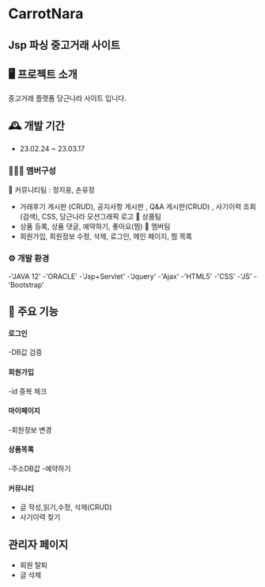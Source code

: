 # CarrotNara
Jsp 파싱 중고거래 사이트
---
## 🖥️ 프로젝트 소개
 중고거래 플랫폼 당근나라 사이트 입니다.
 <br>
 
## 🕰️ 개발 기간 
* 23.02.24 ~ 23.03.17 

### 🧑‍🤝‍🧑 맴버구성
📌 커뮤니티팀 : 정지웅, 손유정 
- 거래후기 게시판 (CRUD), 공지사항 게시판 , Q&A 게시판(CRUD) , 사기이력 조회(검색), CSS, 당근나라 모션그래픽 로고
📌 상품팀 
- 상품 등록, 상품 댓글, 예약하기, 좋아요(찜)
📌 멤버팀
- 회원가입, 회원정보 수정, 삭제, 로그인, 메인 페이지, 찜 목록

### ⚙️ 개발 환경
-'JAVA 12' -'ORACLE'
-'Jsp+Servlet' -'Jquery'
-'Ajax' -'HTML5' -'CSS' -'JS' -'Bootstrap' 

## 📌 주요 기능
#### 로그인
-DB값 검증

#### 회원가입
-id 중복 체크

#### 마이페이지
-회원정보 변경

#### 상품목록
-주소DB값
-예약하기


#### 커뮤니티
- 글 작성,읽기,수정, 삭제(CRUD)
- 사기이력 찾기

## 관리자 페이지
- 회원 탈퇴
- 글 삭제

